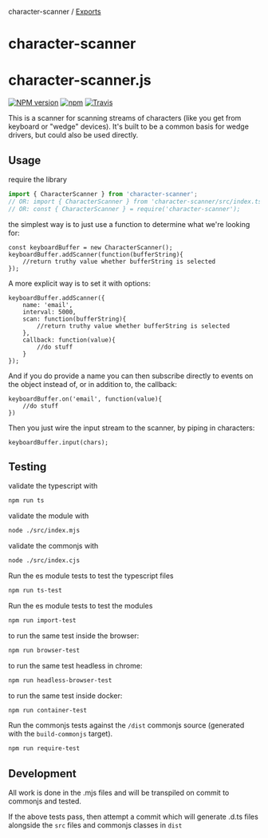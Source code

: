 character-scanner / [Exports](modules.md)

character-scanner
============================
character-scanner.js
====================

[![NPM version](https://img.shields.io/npm/v/character-scanner.svg)]()
[![npm](https://img.shields.io/npm/dt/character-scanner.svg)]()
[![Travis](https://img.shields.io/travis/khrome/character-scanner.svg)]()

This is a scanner for scanning streams of characters (like you get from keyboard or "wedge" devices). It's built to be a common basis for wedge drivers, but could also be used directly.

Usage
-----

require the library
    
```javascript
import { CharacterScanner } from 'character-scanner';
// OR: import { CharacterScanner } from 'character-scanner/src/index.ts';
// OR: const { CharacterScanner } = require('character-scanner');
```

the simplest way is to just use a function to determine what we're looking for:

    const keyboardBuffer = new CharacterScanner();
    keyboardBuffer.addScanner(function(bufferString){
        //return truthy value whether bufferString is selected
    });
    

A more explicit way is to set it with options:

    keyboardBuffer.addScanner({
        name: 'email',
        interval: 5000,
        scan: function(bufferString){
            //return truthy value whether bufferString is selected
        },
        callback: function(value){
            //do stuff
        }
    });
    
And if you do provide a name you can then subscribe directly to events on the object instead of, or in addition to, the callback:

    keyboardBuffer.on('email', function(value){
        //do stuff
    })

Then you just wire the input stream to the scanner, by piping in characters:

    keyboardBuffer.input(chars);

Testing
-------

validate the typescript with
```bash
npm run ts
```

validate the module with
```bash
node ./src/index.mjs
```

validate the commonjs with
```bash
node ./src/index.cjs
```

Run the es module tests to test the typescript files
```bash
npm run ts-test
```

Run the es module tests to test the modules
```bash
npm run import-test
```
to run the same test inside the browser:

```bash
npm run browser-test
```
to run the same test headless in chrome:
```bash
npm run headless-browser-test
```

to run the same test inside docker:
```bash
npm run container-test
```

Run the commonjs tests against the `/dist` commonjs source (generated with the `build-commonjs` target).
```bash
npm run require-test
```

Development
-----------
All work is done in the .mjs files and will be transpiled on commit to commonjs and tested.

If the above tests pass, then attempt a commit which will generate .d.ts files alongside the `src` files and commonjs classes in `dist`
